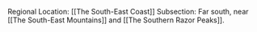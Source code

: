 Regional Location: [[The South-East Coast]]
Subsection: Far south, near [[The South-East Mountains]] and [[The Southern Razor Peaks]]. 